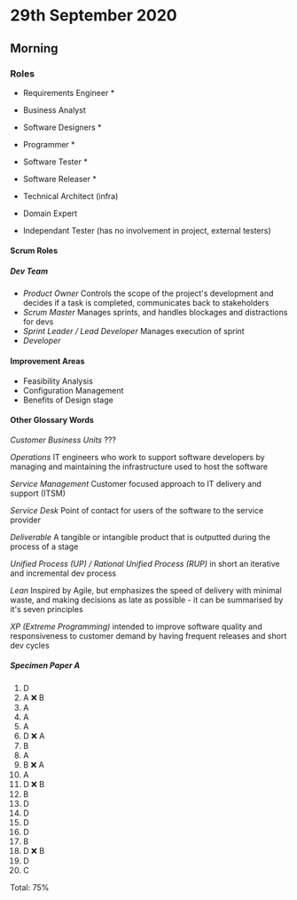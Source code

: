 # 29th September 2020

## Morning

### Roles

- Requirements Engineer *
- Business Analyst
- Software Designers *
- Programmer *
- Software Tester *
- Software Releaser *
- Technical Architect (infra)

- Domain Expert
- Independant Tester (has no involvement in project, external testers)


#### Scrum Roles

##### Dev Team
- *Product Owner* Controls the scope of the project's development and decides if a task is completed, communicates back to stakeholders
- *Scrum Master* Manages sprints, and handles blockages and distractions for devs
- *Sprint Leader / Lead Developer* Manages execution of sprint
- *Developer*



#### Improvement Areas
- Feasibility Analysis
- Configuration Management
- Benefits of Design stage

#### Other Glossary Words

*Customer Business Units* ???

*Operations* IT engineers who work to support software developers by managing and maintaining the infrastructure used to host the software

*Service Management* Customer focused approach to IT delivery and support (ITSM)

*Service Desk* Point of contact for users of the software to the service provider

*Deliverable* A tangible or intangible product that is outputted during the process of a stage

*Unified Process (UP) / Rational Unified Process (RUP)* in short an iterative and incremental dev process

*Lean* Inspired by Agile, but emphasizes the speed of delivery with minimal waste, and making decisions as late as possible - it can be summarised by it's seven principles

*XP (Extreme Programming)* intended to improve software quality and responsiveness to customer demand by having frequent releases and short dev cycles


##### Specimen Paper A
1. D
2. A :x: B
3. A
4. A
5. A
6. D :x: A
7. B
8. A
9. B :x: A
10. A
11. D :x: B
12. B
13. D
14. D
15. D
16. D
17. B
18. D :x: B
19. D
20. C

Total: 75%




